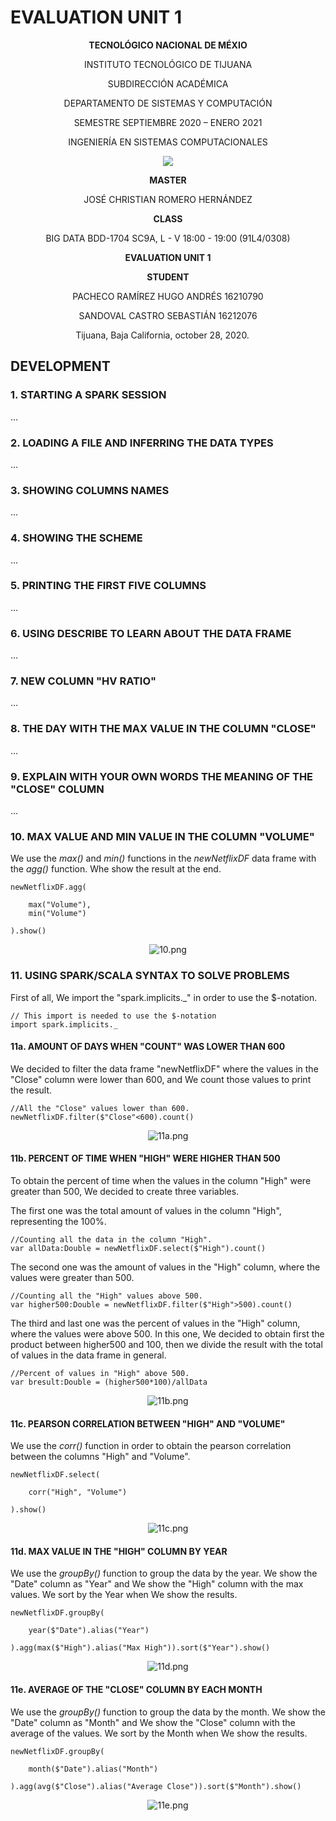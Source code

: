 # EVALUATION UNIT 1

<div align="center">

**TECNOLÓGICO NACIONAL DE MÉXIO**

INSTITUTO TECNOLÓGICO DE TIJUANA

SUBDIRECCIÓN ACADÉMICA
 
DEPARTAMENTO DE SISTEMAS Y COMPUTACIÓN
 
SEMESTRE SEPTIEMBRE 2020 – ENERO 2021

INGENIERÍA EN SISTEMAS COMPUTACIONALES

 
 [![](https://upload.wikimedia.org/wikipedia/commons/2/2e/ITT.jpg)](https://upload.wikimedia.org/wikipedia/commons/2/2e/ITT.jpg)

**MASTER**

JOSÉ CHRISTIAN ROMERO HERNÁNDEZ

**CLASS**

BIG DATA
BDD-1704 SC9A, L - V 18:00 - 19:00 (91L4/0308)


**EVALUATION UNIT 1**


**STUDENT**

PACHECO RAMÍREZ HUGO ANDRÉS	16210790

SANDOVAL CASTRO SEBASTIÁN	16212076


Tijuana, Baja California, october 28, 2020.
 
</div>

## DEVELOPMENT

### 1. STARTING A SPARK SESSION

...

### 2. LOADING A FILE AND INFERRING THE DATA TYPES

...

### 3. SHOWING COLUMNS NAMES

...

### 4. SHOWING THE SCHEME

...

### 5. PRINTING THE FIRST FIVE COLUMNS

...

### 6. USING DESCRIBE TO LEARN ABOUT THE DATA FRAME

...

### 7. NEW COLUMN "HV RATIO"

...

### 8. THE DAY WITH THE MAX VALUE IN THE COLUMN "CLOSE"

...

### 9. EXPLAIN WITH YOUR OWN WORDS THE MEANING OF THE "CLOSE" COLUMN

...

### 10. MAX VALUE AND MIN VALUE IN THE COLUMN "VOLUME"

We use the *max()* and *min()* functions in the *newNetflixDF* data frame with the *agg()* function. Whe show the result at the end.

	newNetflixDF.agg(
	
		max("Volume"),
		min("Volume")
		
	).show()

<div align="center">

![10.png](https://raw.github.com/sebastiansandovalcastro/BigData/images/unit1/evaluation/10.png)

</div>

### 11. USING SPARK/SCALA SYNTAX TO SOLVE PROBLEMS

First of all, We import the "spark.implicits._" in order to use the $-notation.

	// This import is needed to use the $-notation
	import spark.implicits._

#### 11a. AMOUNT OF DAYS WHEN "COUNT" WAS LOWER THAN 600

We decided to filter the data frame "newNetflixDF" where the values in the "Close" column were lower than 600, and We count those values to print the result.

	//All the "Close" values lower than 600.
	newNetflixDF.filter($"Close"<600).count()

<div align="center">

![11a.png](https://raw.github.com/sebastiansandovalcastro/BigData/images/unit1/evaluation/11a.png)

</div>

#### 11b. PERCENT OF TIME WHEN "HIGH" WERE HIGHER THAN 500

To obtain the percent of time when the values in the column "High" were greater than 500, We decided to create three variables.

The first one was the total amount of values in the column "High", representing the 100%.

	//Counting all the data in the column "High".
	var allData:Double = newNetflixDF.select($"High").count()

The second one was the amount of values in the "High" column, where the values were greater than 500.

	//Counting all the "High" values above 500.
	var higher500:Double = newNetflixDF.filter($"High">500).count()

The third and last one was the percent of values in the "High" column, where the values were above 500. In this one, We decided to obtain first the product between higher500 and 100, then we divide the result with the total of values in the data frame in general.

	//Percent of values in "High" above 500.
	var bresult:Double = (higher500*100)/allData

<div align="center">

![11b.png](https://raw.github.com/sebastiansandovalcastro/BigData/images/unit1/evaluation/11b.png)

</div>

#### 11c. PEARSON CORRELATION BETWEEN "HIGH" AND "VOLUME"

We use the *corr()* function in order to obtain the pearson correlation between the columns "High" and "Volume".

	newNetflixDF.select(
	
		corr("High", "Volume")
		
	).show()

<div align="center">

![11c.png](https://raw.github.com/sebastiansandovalcastro/BigData/images/unit1/evaluation/11c.png)

</div>

#### 11d. MAX VALUE IN THE "HIGH" COLUMN BY YEAR

We use the *groupBy()* function to group the data by the year. We show the "Date" column as "Year" and We show the "High" column with the max values. We sort by the Year when We show the results.

	newNetflixDF.groupBy(
		
		year($"Date").alias("Year")
		
	).agg(max($"High").alias("Max High")).sort($"Year").show()

<div align="center">

![11d.png](https://raw.github.com/sebastiansandovalcastro/BigData/images/unit1/evaluation/11d.png)

</div>

#### 11e. AVERAGE OF THE "CLOSE" COLUMN BY EACH MONTH

We use the *groupBy()* function to group the data by the month. We show the "Date" column as "Month" and We show the "Close" column with the average of the values. We sort by the Month when We show the results.

	newNetflixDF.groupBy(

		month($"Date").alias("Month")

	).agg(avg($"Close").alias("Average Close")).sort($"Month").show()

<div align="center">

![11e.png](https://raw.github.com/sebastiansandovalcastro/BigData/images/unit1/evaluation/11e.png)

</div>
